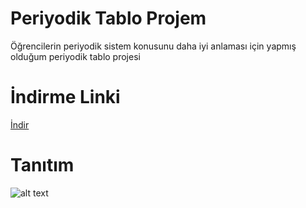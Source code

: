 # Periyodik Tablo Projem
Öğrencilerin periyodik sistem konusunu daha iyi anlaması için yapmış olduğum periyodik tablo projesi

# İndirme Linki
[İndir](https://dosya.co/csd22ab7ojki/Periyodik_Tablo_Setup.exe.html)

# Tanıtım
![alt text](https://i.hizliresim.com/dcrtjbk.png)
